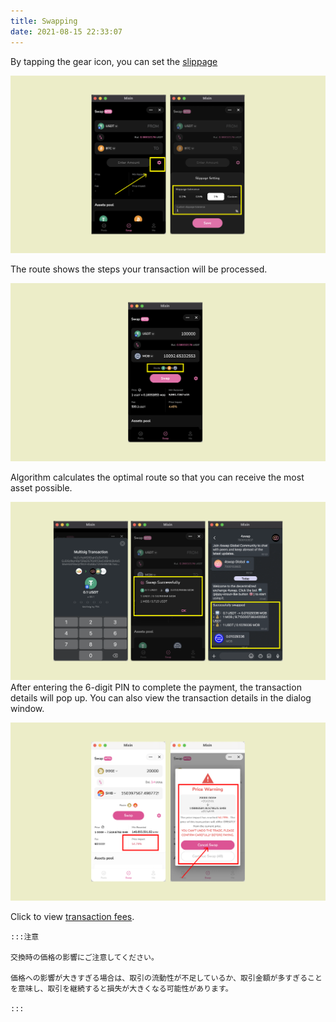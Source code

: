 ```yaml
---
title: Swapping
date: 2021-08-15 22:33:07
---
```



By tapping the gear icon, you can set the [slippage](https://docs.pando.im/docs/lake/key-concepts/slippage-impernament-loss)

![](../assets/swapping-p1.png)



The route shows the steps your transaction will be processed.

![](../assets/swapping-p2.png)

Algorithm calculates the optimal route so that you can receive the most asset possible.



![](../assets/swapping-p3.png) After entering the 6-digit PIN to complete the payment, the transaction details will pop up. You can also view the transaction details in the dialog window.



![](../assets/swap-p.png)

Click to view [transaction fees](https://docs.pando.im/docs/lake/key-concepts/trading-fee).

````mdx-code-block
:::注意

交換時の価格の影響にご注意してください。 

価格への影響が大きすぎる場合は、取引の流動性が不足しているか、取引金額が多すぎることを意味し、取引を継続すると損失が大きくなる可能性があります。

:::
````
